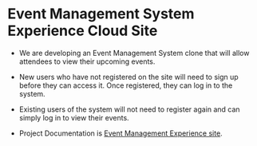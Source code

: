 # Event Management System Experience Cloud Site

- We are developing an Event Management System clone that will allow attendees to view their upcoming events.

- New users who have not registered on the site will need to sign up before they can access it. Once registered, they can log in to the system.

- Existing users of the system will not need to register again and can simply log in to view their events.

- Project Documentation is
[Event Management Experience site](https://docs.google.com/document/d/142fMexmjDLiF0nBzwGtLEAvkfQTWuXezkRE8LyFn44s/edit?usp=share_link).


